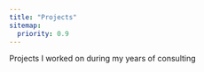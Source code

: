 ```yaml
---
title: "Projects"
sitemap:
  priority: 0.9
---
```

Projects I worked on during my years of consulting

